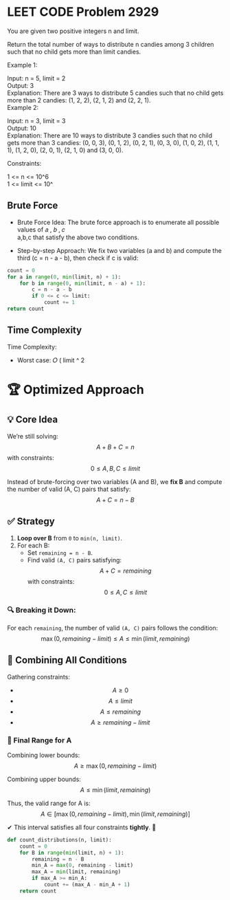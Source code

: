 # LEET CODE Problem 2929 #
You are given two positive integers n and limit.  

Return the total number of ways to distribute n candies among 3 children such that no child gets more than limit candies.

 

Example 1:

Input: n = 5, limit = 2  
Output: 3  
Explanation: There are 3 ways to distribute 5 candies such that no child gets more than 2 candies: (1, 2, 2), (2, 1, 2) and (2, 2, 1).  
Example 2:  

Input: n = 3, limit = 3  
Output: 10  
Explanation: There are 10 ways to distribute 3 candies such that no child gets more than 3 candies: (0, 0, 3), (0, 1, 2), (0, 2, 1), (0, 3, 0), (1, 0, 2), (1, 1, 1), (1, 2, 0), (2, 0, 1), (2, 1, 0) and (3, 0, 0).  
 

Constraints:

1 <= n <= 10^6  
1 <= limit <= 10^  
## Brute Force ##

- Brute Force Idea:
The brute force approach is to enumerate all possible values of 
𝑎
,
𝑏
,
𝑐  
a,b,c that satisfy the above two conditions.

- Step-by-step Approach:
We fix two variables (a and b) and compute the third (c = n - a - b), then check if c is valid:  

``` python
count = 0
for a in range(0, min(limit, n) + 1):
    for b in range(0, min(limit, n - a) + 1):
        c = n - a - b
        if 0 <= c <= limit:
            count += 1
return count
```
## Time Complexity ##
Time Complexity:
- Worst case: 
𝑂
(
limit
^
2
# 🏆 Optimized Approach

## 💡 Core Idea
We’re still solving:
$$ A + B + C = n $$
with constraints:
$$ 0 \leq A, B, C \leq limit $$

Instead of brute-forcing over two variables (A and B), we **fix B** and compute the number of valid (A, C) pairs that satisfy:
$$ A + C = n - B $$

## ✅ Strategy
1. **Loop over B** from `0` to `min(n, limit)`.
2. For each B:
   - Set `remaining = n - B`.
   - Find valid `(A, C)` pairs satisfying:
     $$ A + C = remaining $$ 
     with constraints:
     $$ 0 \leq A, C \leq limit $$

### 🔍 Breaking it Down:
For each `remaining`, the number of valid `(A, C)` pairs follows the condition:
$$ \max(0, remaining - limit) \leq A \leq \min(limit, remaining) $$

## 🔄 Combining All Conditions
Gathering constraints:
- $$ A \geq 0 $$
- $$ A \leq limit $$
- $$ A \leq remaining $$
- $$ A \geq remaining - limit $$

### 📌 Final Range for A
Combining lower bounds:
$$ A \geq \max(0, remaining - limit) $$

Combining upper bounds:
$$ A \leq \min(limit, remaining) $$

Thus, the valid range for A is:
$$ A \in [\max(0, remaining - limit), \min(limit, remaining)] $$

✔ This interval satisfies all four constraints **tightly**. 🚀
``` python
def count_distributions(n, limit):
    count = 0
    for B in range(min(limit, n) + 1):
        remaining = n - B
        min_A = max(0, remaining - limit)
        max_A = min(limit, remaining)
        if max_A >= min_A:
            count += (max_A - min_A + 1)
    return count
```
